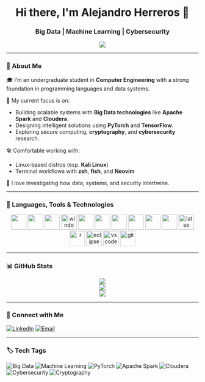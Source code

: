 <h1 align="center">Hi there, I'm Alejandro Herreros 👋</h1>
<h3 align="center">Big Data | Machine Learning | Cybersecurity</h3>

<p align="center">
  <img src="https://github-profile-trophy.vercel.app/?username=aherreros-dev&theme=darkhub&no-bg=true&margin-w=10" />
</p>

---

### 🧠 About Me

🎓 I’m an undergraduate student in **Computer Engineering** with a strong foundation in programming languages and data systems.

🚀 My current focus is on:
- Building scalable systems with **Big Data technologies** like **Apache Spark** and **Cloudera**.
- Designing intelligent solutions using **PyTorch** and **TensorFlow**.
- Exploring secure computing, **cryptography**, and **cybersecurity** research.

🛠️ Comfortable working with:
- Linux-based distros (esp. **Kali Linux**)
- Terminal workflows with **zsh**, **fish**, and **Neovim**

💬 I love investigating how data, systems, and security intertwine.

---

### 🧰 Languages, Tools & Technologies

<p align="center">
  <img src="https://cdn.jsdelivr.net/gh/devicons/devicon/icons/python/python-original.svg" width="40" />
  <img src="https://cdn.jsdelivr.net/gh/devicons/devicon/icons/java/java-original.svg" width="40" />
  <img src="https://cdn.jsdelivr.net/gh/devicons/devicon/icons/c/c-original.svg" width="40" />
  <img src="https://cdn.jsdelivr.net/gh/devicons/devicon/icons/windows8/windows8-original.svg" height="40" alt="windows"/>
  <img src="https://cdn.jsdelivr.net/gh/devicons/devicon/icons/linux/linux-original.svg" width="40" />
  <img src="https://cdn.jsdelivr.net/gh/devicons/devicon/icons/tensorflow/tensorflow-original.svg" width="40" />
  <img src="https://cdn.jsdelivr.net/gh/devicons/devicon/icons/pytorch/pytorch-original.svg" width="40" />
  <img src="https://cdn.jsdelivr.net/gh/devicons/devicon/icons/apache/apache-original.svg" width="40" />
  <img src="https://cdn.jsdelivr.net/gh/devicons/devicon/icons/debian/debian-original.svg" width="40" />
  <img src="https://cdn.jsdelivr.net/gh/devicons/devicon/icons/neovim/neovim-original.svg" width="40" />
  <img src="https://cdn.jsdelivr.net/gh/devicons/devicon/icons/latex/latex-original.svg" height="40" alt="latex"/>
  <img src="https://cdn.jsdelivr.net/gh/devicons/devicon/icons/r/r-original.svg" height="40" alt="r"/>
  <img src="https://cdn.jsdelivr.net/gh/devicons/devicon/icons/eclipse/eclipse-original.svg" height="40" alt="eclipse"/>
  <img src="https://cdn.jsdelivr.net/gh/devicons/devicon/icons/vscode/vscode-original.svg" height="40" alt="vscode"/>
  <img src="https://cdn.jsdelivr.net/gh/devicons/devicon/icons/git/git-original.svg" height="40" alt="git"/>
</p>

---

### 📊 GitHub Stats

<p align="center">
  <img src="https://github-readme-stats.vercel.app/api?username=aherreros-dev&show_icons=true&theme=github_dark&hide_title=true" />
  <br/>
  <img src="https://github-readme-streak-stats.herokuapp.com?user=aherreros-dev&theme=github-dark&date_format=M%20j%5B%2C%20Y%5D"/>
  <br/>
  <img src="https://github-readme-activity-graph.vercel.app/graph?username=aherreros-dev&theme=github-dark" />
</p>

---

### 🧭 Connect with Me

[![LinkedIn](https://img.shields.io/badge/LinkedIn-blue?style=flat&logo=linkedin&labelColor=0A66C2)](https://www.linkedin.com/in/alejandro-herreros-rueda/)
[![Email](https://img.shields.io/badge/Email-Contact-%23D14836?style=flat&logo=gmail&logoColor=white)](mailto:alejandro.h.reachout@gmail.com)

---

### 🏷️ Tech Tags

![Big Data](https://img.shields.io/badge/Big%20Data-%23007ACC.svg?style=for-the-badge&logo=databricks&logoColor=white)
![Machine Learning](https://img.shields.io/badge/Machine%20Learning-%23FF6F00.svg?style=for-the-badge&logo=tensorflow&logoColor=white)
![PyTorch](https://img.shields.io/badge/PyTorch-EE4C2C?style=for-the-badge&logo=pytorch&logoColor=white)
![Apache Spark](https://img.shields.io/badge/Apache%20Spark-E25A1C?style=for-the-badge&logo=apachespark&logoColor=white)
![Cloudera](https://img.shields.io/badge/Cloudera-06306B?style=for-the-badge&logo=cloudera&logoColor=white)
![Cybersecurity](https://img.shields.io/badge/Cybersecurity-%23FF0000.svg?style=for-the-badge&logo=hackthebox&logoColor=white)
![Cryptography](https://img.shields.io/badge/Cryptography-Researcher-%23555555?style=for-the-badge)
